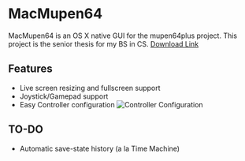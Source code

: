 # MacMupen64 #

MacMupen64 is an OS X native GUI for the mupen64plus project. This project is the senior thesis for my BS in CS. [Download Link](https://dl.dropboxusercontent.com/u/19829310/MacMupen64.app.zip)

## Features #
- Live screen resizing and fullscreen support
- Joystick/Gamepad support
- Easy Controller configuration ![Controller Configuration]( https://docs.google.com/uc?export=download&id=0BwIxTSti-2ozSk1HTUpCc1VmLXc)

## TO-DO #
- Automatic save-state history (a la Time Machine)
